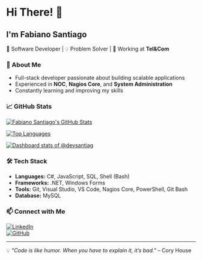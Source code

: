# Hi There! 👋  

## I'm Fabiano Santiago  

🚀 Software Developer | 💡 Problem Solver | 🏢 Working at **Tel&Com**  

### 🔹 About Me  
- Full-stack developer passionate about building scalable applications  
- Experienced in **NOC**, **Nagios Core**, and **System Administration**  
- Constantly learning and improving my skills  

### 📈 GitHub Stats

[![Fabiano Santiago's GitHub Stats](https://github-readme-stats.vercel.app/api?username=devsantiag&show_icons=true&theme=gotham&count_private=true)](https://github.com/anuraghazra/github-readme-stats)

[![Top Languages](https://github-readme-stats.vercel.app/api/top-langs/?username=devsantiag&layout=compact&theme=gotham)](https://github.com/anuraghazra/github-readme-stats)

[![Dashboard stats of @devsantiag](https://next.ossinsight.io/widgets/official/compose-user-dashboard-stats/thumbnail.png?user_id=SEU_USER_ID&image_size=auto&color_scheme=light)](https://next.ossinsight.io/widgets/official/compose-user-dashboard-stats?user_id=SEU_USER_ID)


### 🛠️ Tech Stack  
- **Languages:** C#, JavaScript, SQL, Shell (Bash)  
- **Frameworks:** .NET, Windows Forms  
- **Tools:** Git, Visual Studio, VS Code, Nagios Core, PowerShell, Git Bash  
- **Database:** MySQL  

### 📫 Connect with Me  
[![LinkedIn](https://img.shields.io/badge/LinkedIn-blue?style=for-the-badge&logo=linkedin)](https://www.linkedin.com/in/fabiano-santiago/)  
[![GitHub](https://img.shields.io/badge/GitHub-000?style=for-the-badge&logo=github)](https://github.com/devsantiag)  

---
💡 *"Code is like humor. When you have to explain it, it’s bad."* – Cory House  
